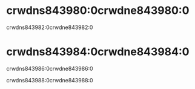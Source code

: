 # crwdns843980:0crwdne843980:0

crwdns843982:0crwdne843982:0

# crwdns843984:0crwdne843984:0

crwdns843986:0crwdne843986:0

crwdns843988:0crwdne843988:0